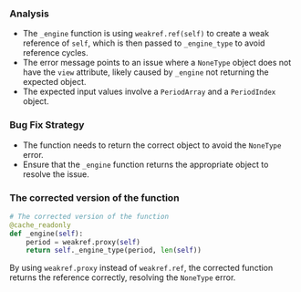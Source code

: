### Analysis
- The `_engine` function is using `weakref.ref(self)` to create a weak reference of `self`, which is then passed to `_engine_type` to avoid reference cycles.
- The error message points to an issue where a `NoneType` object does not have the `view` attribute, likely caused by `_engine` not returning the expected object.
- The expected input values involve a `PeriodArray` and a `PeriodIndex` object.

### Bug Fix Strategy
- The function needs to return the correct object to avoid the `NoneType` error.
- Ensure that the `_engine` function returns the appropriate object to resolve the issue.

### The corrected version of the function
```python
# The corrected version of the function
@cache_readonly
def _engine(self):
    period = weakref.proxy(self)
    return self._engine_type(period, len(self))
```

By using `weakref.proxy` instead of `weakref.ref`, the corrected function returns the reference correctly, resolving the `NoneType` error.